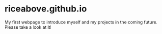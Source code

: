 # riceabove.github.io
My first webpage to introduce myself and my projects in the coming future. Please take a look at it!
